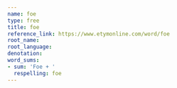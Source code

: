 ```yaml
---
name: foe
type: free
title: foe
reference_link: https://www.etymonline.com/word/foe
root_name: 
root_language: 
denotation: 
word_sums:
- sum: 'Foe + '
  respelling: foe
---
```

